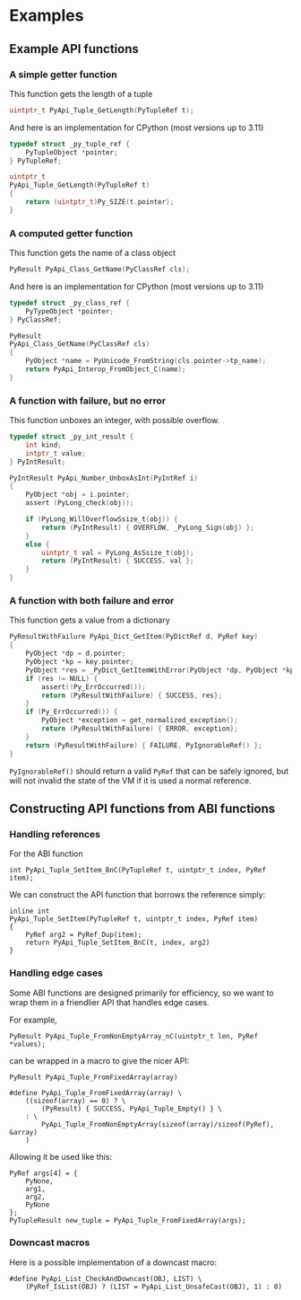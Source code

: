 # Examples

## Example API functions

### A simple getter function

This function gets the length of a tuple

```C
uintptr_t PyApi_Tuple_GetLength(PyTupleRef t);
```

And here is an implementation for CPython (most versions up to 3.11)
```C
typedef struct _py_tuple_ref {
    PyTupleObject *pointer;
} PyTupleRef;

uintptr_t 
PyApi_Tuple_GetLength(PyTupleRef t)
{
    return (uintptr_t)Py_SIZE(t.pointer);
}

```

### A computed getter function

This function gets the name of a class object
```C
PyResult PyApi_Class_GetName(PyClassRef cls);
```

And here is an implementation for CPython (most versions up to 3.11)
```C
typedef struct _py_class_ref {
    PyTypeObject *pointer;
} PyClassRef;

PyResult
PyApi_Class_GetName(PyClassRef cls)
{
    PyObject *name = PyUnicode_FromString(cls.pointer->tp_name);
    return PyApi_Interop_FromObject_C(name);
}
```

### A function with failure, but no error

This function unboxes an integer, with possible overflow.
```C
typedef struct _py_int_result {
    int kind;
    intptr_t value;
} PyIntResult;

PyIntResult PyApi_Number_UnboxAsInt(PyIntRef i)
{
    PyObject *obj = i.pointer;
    assert (PyLong_check(obj));

    if (PyLong_WillOverflowSsize_t(obj)) {
        return (PyIntResult) { OVERFLOW, _PyLong_Sign(obj) };
    }
    else {
        uintptr_t val = PyLong_AsSsize_t(obj);
        return (PyIntResult) { SUCCESS, val };
    }
}
```

### A function with both failure and error

This function gets a value from a dictionary

```C
PyResultWithFailure PyApi_Dict_GetItem(PyDictRef d, PyRef key)
{
    PyObject *dp = d.pointer;
    PyObject *kp = key.pointer;
    PyObject *res = _PyDict_GetItemWithError(PyObject *dp, PyObject *kp);
    if (res != NULL) {
        assert(!Py_ErrOccurred());
        return (PyResultWithFailure) { SUCCESS, res};
    }
    if (Py_ErrOccurred()) {
        PyObject *exception = get_normalized_exception();
        return (PyResultWithFailure) { ERROR, exception};
    }
    return (PyResultWithFailure) { FAILURE, PyIgnorableRef() };
}
```

`PyIgnorableRef()` should return a valid `PyRef` that can be safely ignored,
but will not invalid the state of the VM if it is used a normal reference.

## Constructing API functions from ABI functions

### Handling references

For the ABI function
```
int PyApi_Tuple_SetItem_BnC(PyTupleRef t, uintptr_t index, PyRef item);
```

We can construct the API function that borrows the reference simply:
```
inline int
PyApi_Tuple_SetItem(PyTupleRef t, uintptr_t index, PyRef item)
{
    PyRef arg2 = PyRef_Dup(item);
    return PyApi_Tuple_SetItem_BnC(t, index, arg2)
}
```

### Handling edge cases

Some ABI functions are designed primarily for efficiency, so we
want to wrap them in a friendlier API that handles edge cases.

For example,
```
PyResult PyApi_Tuple_FromNonEmptyArray_nC(uintptr_t len, PyRef *values);
```
can be wrapped in a macro to give the nicer API:
```
PyResult PyApi_Tuple_FromFixedArray(array)
```

```
#define PyApi_Tuple_FromFixedArray(array) \
    ((sizeof(array) == 0) ? \
        (PyResult) { SUCCESS, PyApi_Tuple_Empty() } \
    : \
        PyApi_Tuple_FromNonEmptyArray(sizeof(array)/sizeof(PyRef), &array)
    )
```
Allowing it be used like this:
```
PyRef args[4] = {
    PyNone,
    arg1,
    arg2,
    PyNone
};
PyTupleResult new_tuple = PyApi_Tuple_FromFixedArray(args);
```


### Downcast macros

Here is a possible implementation of a downcast macro:
```
#define PyApi_List_CheckAndDowncast(OBJ, LIST) \
    (PyRef_IsList(OBJ) ? (LIST = PyApi_List_UnsafeCast(OBJ), 1) : 0)
```

